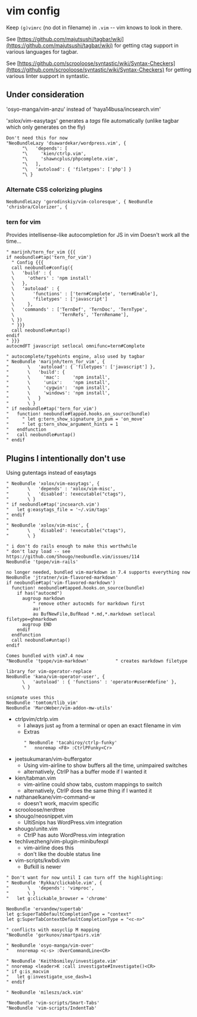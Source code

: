 # vim config

Keep `(g)vimrc` (no dot in filename) in `.vim` -- vim knows to look in there.

See [https://github.com/majutsushi/tagbar/wiki](https://github.com/majutsushi/tagbar/wiki)
for getting ctag support in various languages for tagbar.

See [https://github.com/scrooloose/syntastic/wiki/Syntax-Checkers](https://github.com/scrooloose/syntastic/wiki/Syntax-Checkers)
for getting various linter support in syntastic.

## Under consideration

'osyo-manga/vim-anzu' instead of 'haya14busa/incsearch.vim'

'xolox/vim-easytags' generates a _tags_ file automatically (unlike tagbar which
only generates on the fly)

```
Don't need this for now
"NeoBundleLazy 'dsawardekar/wordpress.vim', {
      "\   'depends': [
      "\     'kien/ctrlp.vim',
      "\     'shawncplus/phpcomplete.vim',
      "\   ],
      "\   'autoload': { 'filetypes': ['php'] }
      "\ }
```

### Alternate CSS colorizing plugins
`
NeoBundleLazy 'gorodinskiy/vim-coloresque', {
NeoBundle 'chrisbra/Colorizer', {
`

### tern for vim

Provides intellisense-like autocompletion for JS in vim
Doesn't work all the time...

```
" marijnh/tern_for_vim {{{
if neobundle#tap('tern_for_vim')
  " Config {{{
  call neobundle#config({
  \   'build' : {
  \     'others' : 'npm install'
  \   },
  \   'autoload' : {
  \       'functions' : ['tern#Complete', 'tern#Enable'],
  \       'filetypes' : ['javascript']
  \     },
  \   'commands' : ['TernDef', 'TernDoc', 'TernType',
  \                 'TernRefs', 'TernRename'],
  \ })
  " }}}
  call neobundle#untap()
endif
" }}}
autocmdFT javascript setlocal omnifunc=tern#Complete

" autocomplete/typehints engine, also used by tagbar
" NeoBundle 'marijnh/tern_for_vim', {
"       \   'autoload': { 'filetypes': ['javascript'] },
"       \   'build': {
"       \     'mac':     'npm install',
"       \     'unix':    'npm install',
"       \     'cygwin':  'npm install',
"       \     'windows': 'npm install',
"       \   }
"       \ }
" if neobundle#tap('tern_for_vim')
"   function! neobundle#tapped.hooks.on_source(bundle)
"     " let g:tern_show_signature_in_pum = 'on_move'
"     " let g:tern_show_argument_hints = 1
"   endfunction
"   call neobundle#untap()
" endif
```


## Plugins I intentionally don't use

Using gutentags instead of easytags
```
" NeoBundle 'xolox/vim-easytags', {
"       \   'depends' : 'xolox/vim-misc',
"       \   'disabled': !executable("ctags"),
"       \ }
" if neobundle#tap('incsearch.vim')
"   let g:easytags_file = '~/.vim/tags'
" endif
"
" NeoBundle 'xolox/vim-misc', {
"       \   'disabled': !executable("ctags"),
"       \ }
```

```
" i don't do rails enough to make this worthwhile
" don't lazy load -- see https://github.com/Shougo/neobundle.vim/issues/114
NeoBundle 'tpope/vim-rails'
```

```
no longer needed, bundled vim-markdown in 7.4 supports everything now
NeoBundle 'jtratner/vim-flavored-markdown'
if neobundle#tap('vim-flavored-markdown')
  function! neobundle#tapped.hooks.on_source(bundle)
    if has("autocmd")
      augroup markdown
          " remove other autocmds for markdown first
          au!
          au BufNewFile,BufRead *.md,*.markdown setlocal filetype=ghmarkdown
      augroup END
    endif
  endfunction
  call neobundle#untap()
endif
```

```
Comes bundled with vim7.4 now
"NeoBundle 'tpope/vim-markdown'          " creates markdown filetype
```


```
library for vim-operator-replace
NeoBundle 'kana/vim-operator-user', {
      \   'autoload' : { 'functions' : 'operator#user#define' },
      \ }
```

```
snipmate uses this
NeoBundle 'tomtom/tlib_vim'
NeoBundle 'MarcWeber/vim-addon-mw-utils'
```

- ctrlpvim/ctrlp.vim
    - I always just `ag` from a terminal or open an exact filename in vim
    - Extras
      ```
      " NeoBundle 'tacahiroy/ctrlp-funky'
      "   nnoremap <F8> :CtrlPFunky<Cr>
      ```
- jeetsukumaran/vim-buffergator
    - Using vim-airline to show buffers all the time, unimpaired switches
    - alternatively, CtrlP has a buffer mode if I wanted it
- kien/tabman.vim
    - vim-airline could show tabs, custom mappings to switch
    - alternatively, CtrlP does the same thing if I wanted it
- nathanaelkane/vim-command-w
    - doesn't work, macvim specific
- scrooloose/nerdtree
- shougo/neosnippet.vim
    - UltiSnips has WordPress.vim integration
- shougo/unite.vim
    - CtrlP has auto WordPress.vim integration
- techlivezheng/vim-plugin-minibufexpl
    - vim-airline does this
    - don't like the double status line
- vim-scripts/kwbdi.vim
    - Bufkill is newer

```
" Don't want for now until I can turn off the highlighting:
" NeoBundle 'Rykka/clickable.vim', {
"       \   'depends': 'vimproc',
"       \ }
"   let g:clickable_browser = 'chrome'
```

```
NeoBundle 'ervandew/supertab'
let g:SuperTabDefaultCompletionType = "context"
let g:SuperTabContextDefaultCompletionType = "<c-n>"
```

```
" conflicts with easyclip M mapping
"NeoBundle 'gorkunov/smartpairs.vim'
```


```
" NeoBundle 'osyo-manga/vim-over'
"   nnoremap <c-s> :OverCommandLine<CR>
```

```
" NeoBundle 'Keithbsmiley/investigate.vim'
" nnoremap <leader>K :call investigate#Investigate()<CR>
" if g:is_macvim
"   let g:investigate_use_dash=1
" endif

" NeoBundle 'mileszs/ack.vim'
```

```
"NeoBundle 'vim-scripts/Smart-Tabs'
"NeoBundle 'vim-scripts/IndentTab'
```

